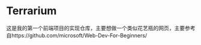 # Terrarium
这是我的第一个前端项目的实现仓库，主要想做一个类似花艺瓶的网页，主要参考自https://github.com/microsoft/Web-Dev-For-Beginners/
